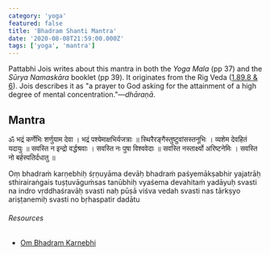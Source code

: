 ```yaml
---
category: 'yoga'
featured: false
title: 'Bhadram Shanti Mantra'
date: '2020-08-08T21:59:00.000Z'
tags: ['yoga', 'mantra']
---
```


Pattabhi Jois writes about this mantra in both the _Yoga Mala_ (pp 37) and the _Sūrya Namaskāra_ booklet (pp 39). It originates from the Rig Veda ([1.89.8 & 6](https://www.sacred-texts.com/hin/rvsan/rv01089.htm)). Jois describes it as "a prayer to God asking for the attainment of a high degree of mental concentration."—_dhāraṇā_.

## Mantra

<p class="sk-pre sk-dev">ॐ
भद्रं कर्णेभिः शर्णुयाम देवा ।
भद्रं पश्येमाक्षभिर्यजत्राः ॥
स्थिरैरङ्गैस्तुष्टुवांसस्तनूभिः ।
व्यशेम देवहितं यदायुः ॥
सवस्ति न इन्द्रो वर्द्धश्रवाः ।
सवस्ति नः पुषा विश्ववेदाः ॥
सवस्ति नस्तार्क्ष्यो अरिष्टनेमिः ।
सवस्ति नो बर्हस्पतिर्दधातु ॥
</p>

<p class="sk-pre sk-rom">Oṃ
bhadraṁ karṇebhiḥ śṛṇuyāma devāḥ
bhadraṁ paśyemākṣabhir yajatrāḥ
sthirairaṅgais tuṣṭuvāguṁsas tanūbhiḥ
vyaśema devahitaṁ yadāyuḥ
svasti na indro vṛddhaśravāḥ
svasti naḥ pūṣā viśva vedah
svasti nas tārkṣyo ariṣṭanemiḥ
svasti no bṛhaspatir dadātu
</p>

###### Resources

- [Om Bhadram Karnebhi](https://learning-sanskrit.blogspot.com/2012/05/om-bhadram-karnebhi.html)
